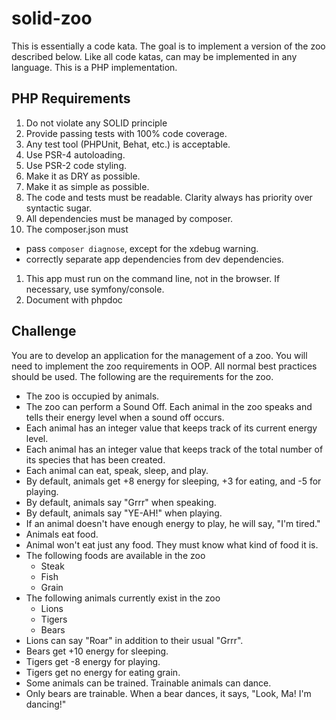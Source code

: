 # solid-zoo
This is essentially a code kata. The goal is to implement a version of the zoo described below. Like all code katas, can may be implemented in any language. This is a PHP implementation.

## PHP Requirements
1. Do not violate any SOLID principle
1. Provide passing tests with 100% code coverage.
1. Any test tool (PHPUnit, Behat, etc.) is acceptable.
1. Use PSR-4 autoloading.
1. Use PSR-2 code styling.
1. Make it as DRY as possible.
1. Make it as simple as possible.
1. The code and tests must be readable. Clarity always has priority over syntactic sugar.
1. All dependencies must be managed by composer.
1. The composer.json must
  * pass ````composer diagnose````, except for the xdebug warning.
  * correctly separate app dependencies from dev dependencies.
1. This app must run on the command line, not in the browser. If necessary, use symfony/console.
1. Document with phpdoc

## Challenge
You are to develop an application for the management of a zoo. You will need to implement the zoo requirements in OOP. All normal best practices should be used. The following are the requirements for the zoo. 

* The zoo is occupied by animals.
* The zoo can perform a Sound Off. Each animal in the zoo speaks and tells their energy level when a sound off occurs.
* Each animal has an integer value that keeps track of its current energy level.
* Each animal has an integer value that keeps track of the total number of its species that has been created.
* Each animal can eat, speak, sleep, and play.
* By default, animals get +8 energy for sleeping, +3 for eating, and -5 for playing.
* By default, animals say "Grrr" when speaking.
* By default, animals say "YE-AH!" when playing.
* If an animal doesn't have enough energy to play, he will say, "I'm tired."
* Animals eat food.
* Animal won't eat just any food. They must know what kind of food it is.
* The following foods are available in the zoo
  + Steak
  + Fish
  + Grain
* The following animals currently exist in the zoo
  + Lions
  + Tigers
  + Bears
* Lions can say "Roar" in addition to their usual "Grrr".
* Bears get +10 energy for sleeping.
* Tigers get -8 energy for playing.
* Tigers get no energy for eating grain.
* Some animals can be trained. Trainable animals can dance.
* Only bears are trainable. When a bear dances, it says, "Look, Ma! I'm dancing!"

